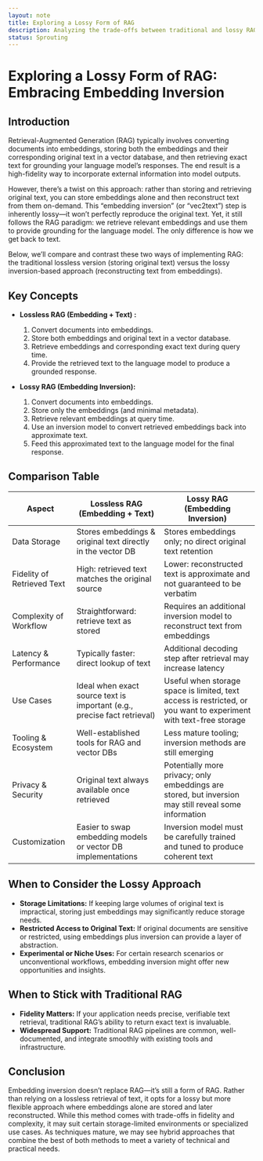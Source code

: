 ```yaml
---
layout: note
title: Exploring a Lossy Form of RAG
description: Analyzing the trade-offs between traditional and lossy RAG approaches
status: Sprouting
---
```


# Exploring a Lossy Form of RAG: Embracing Embedding Inversion

## Introduction

Retrieval-Augmented Generation (RAG) typically involves converting documents into embeddings, storing both the
embeddings and their corresponding original text in a vector database, and then retrieving exact text for grounding your
language model’s responses. The end result is a high-fidelity way to incorporate external information into model
outputs.

However, there’s a twist on this approach: rather than storing and retrieving original text, you can store embeddings
alone and then reconstruct text from them on-demand. This “embedding inversion” (or “vec2text”) step is inherently
lossy—it won’t perfectly reproduce the original text. Yet, it still follows the RAG paradigm: we retrieve relevant
embeddings and use them to provide grounding for the language model. The only difference is how we get back to text.

Below, we’ll compare and contrast these two ways of implementing RAG: the traditional lossless version (storing original
text) versus the lossy inversion-based approach (reconstructing text from embeddings).

## Key Concepts

- **Lossless RAG (Embedding + Text) :**
    1. Convert documents into embeddings.
    2. Store both embeddings and original text in a vector database.
    3. Retrieve embeddings and corresponding exact text during query time.
    4. Provide the retrieved text to the language model to produce a grounded response.

- **Lossy RAG (Embedding Inversion):**
    1. Convert documents into embeddings.
    2. Store only the embeddings (and minimal metadata).
    3. Retrieve relevant embeddings at query time.
    4. Use an inversion model to convert retrieved embeddings back into approximate text.
    5. Feed this approximated text to the language model for the final response.

## Comparison Table

| Aspect                     | Lossless RAG (Embedding + Text)                                          | Lossy RAG (Embedding Inversion)                                                                                   |
|----------------------------|--------------------------------------------------------------------------|-------------------------------------------------------------------------------------------------------------------|
| Data Storage               | Stores embeddings & original text directly in the vector DB              | Stores embeddings only; no direct original text retention                                                         |
| Fidelity of Retrieved Text | High: retrieved text matches the original source                         | Lower: reconstructed text is approximate and not guaranteed to be verbatim                                        |
| Complexity of Workflow     | Straightforward: retrieve text as stored                                 | Requires an additional inversion model to reconstruct text from embeddings                                        |
| Latency & Performance      | Typically faster: direct lookup of text                                  | Additional decoding step after retrieval may increase latency                                                     |
| Use Cases                  | Ideal when exact source text is important (e.g., precise fact retrieval) | Useful when storage space is limited, text access is restricted, or you want to experiment with text-free storage |
| Tooling & Ecosystem        | Well-established tools for RAG and vector DBs                            | Less mature tooling; inversion methods are still emerging                                                         |
| Privacy & Security         | Original text always available once retrieved                            | Potentially more privacy; only embeddings are stored, but inversion may still reveal some information             |
| Customization              | Easier to swap embedding models or vector DB implementations             | Inversion model must be carefully trained and tuned to produce coherent text                                      |

## When to Consider the Lossy Approach

- **Storage Limitations:** If keeping large volumes of original text is impractical, storing just embeddings may
  significantly reduce storage needs.
- **Restricted Access to Original Text:** If original documents are sensitive or restricted, using embeddings plus
  inversion can provide a layer of abstraction.
- **Experimental or Niche Uses:** For certain research scenarios or unconventional workflows, embedding inversion might
  offer new opportunities and insights.

## When to Stick with Traditional RAG

- **Fidelity Matters:** If your application needs precise, verifiable text retrieval, traditional RAG’s ability to
  return exact text is invaluable.
- **Widespread Support:** Traditional RAG pipelines are common, well-documented, and integrate smoothly with existing
  tools and infrastructure.

## Conclusion

Embedding inversion doesn’t replace RAG—it’s still a form of RAG. Rather than relying on a lossless retrieval of text,
it opts for a lossy but more flexible approach where embeddings alone are stored and later reconstructed. While this
method comes with trade-offs in fidelity and complexity, it may suit certain storage-limited environments or specialized
use cases. As techniques mature, we may see hybrid approaches that combine the best of both methods to meet a variety of
technical and practical needs.
